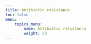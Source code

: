 ```yaml
---
title: Antibiotic resistance
toc: false
menu:
    topics_menu:
        name: Antibiotic resistance
        weight: 30
---
```

